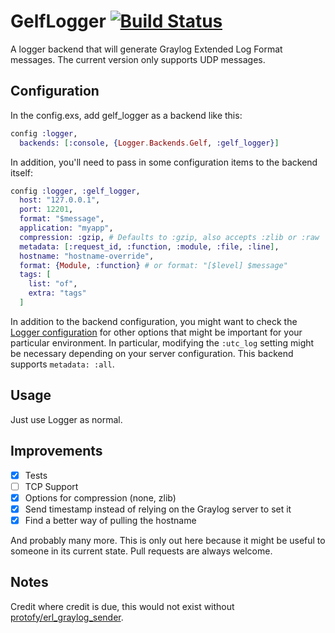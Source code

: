 # GelfLogger [![Build Status](https://travis-ci.org/jschniper/gelf_logger.svg?branch=master)](https://travis-ci.org/jschniper/gelf_logger)

A logger backend that will generate Graylog Extended Log Format messages. The
current version only supports UDP messages.

## Configuration

In the config.exs, add gelf_logger as a backend like this:

```elixir
config :logger,
  backends: [:console, {Logger.Backends.Gelf, :gelf_logger}]
```

In addition, you'll need to pass in some configuration items to the backend
itself:

```elixir
config :logger, :gelf_logger,
  host: "127.0.0.1",
  port: 12201,
  format: "$message",
  application: "myapp",
  compression: :gzip, # Defaults to :gzip, also accepts :zlib or :raw
  metadata: [:request_id, :function, :module, :file, :line],
  hostname: "hostname-override",
  format: {Module, :function} # or format: "[$level] $message"
  tags: [
    list: "of",
    extra: "tags"
  ]
```

In addition to the backend configuration, you might want to check the 
[Logger configuration](https://hexdocs.pm/logger/Logger.html) for other 
options that might be important for your particular environment. In 
particular, modifying the `:utc_log` setting might be necessary 
depending on your server configuration.
This backend supports `metadata: :all`.

## Usage

Just use Logger as normal.

## Improvements

- [x] Tests
- [ ] TCP Support
- [x] Options for compression (none, zlib)
- [x] Send timestamp instead of relying on the Graylog server to set it
- [x] Find a better way of pulling the hostname

And probably many more. This is only out here because it might be useful to
someone in its current state. Pull requests are always welcome.

## Notes

Credit where credit is due, this would not exist without
[protofy/erl_graylog_sender](https://github.com/protofy/erl_graylog_sender).

